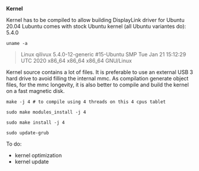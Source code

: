 **Kernel**

Kernel has to be compiled to allow building DisplayLink driver for Ubuntu 20.04
Lubuntu comes with stock Ubuntu kernel (all Ubuntu variantes do): 5.4.0

`uname -a`
> Linux qilivux 5.4.0-12-generic #15-Ubuntu SMP Tue Jan 21 15:12:29 UTC 2020 x86_64 x86_64 x86_64 GNU/Linux



Kernel source contains a lot of files. It is preferable to use an external USB 3 hard drive to avoid filling the internal mmc. As compilation generate object files, for the mmc longevity, it is also better to compile and build the kernel on a fast magnetic disk.

```
make -j 4 # to compile using 4 threads on this 4 cpus tablet

sudo make modules_install -j 4

sudo make install -j 4

sudo update-grub
``` 

To do: 
- kernel optimization
- kernel update
